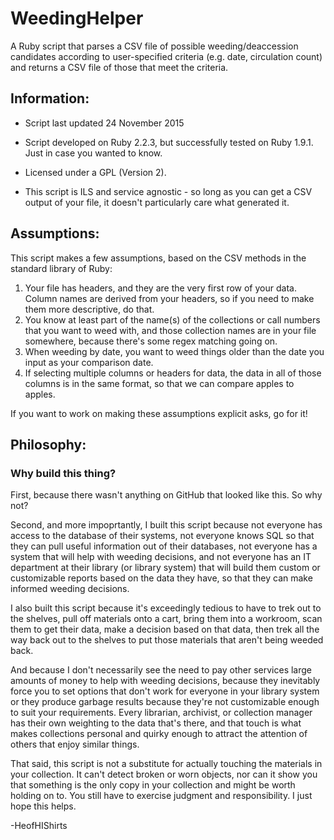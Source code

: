 # WeedingHelper
A Ruby script that parses a CSV file of possible weeding/deaccession candidates according to user-specified criteria (e.g. date, circulation count) and returns a CSV file of those that meet the criteria.

## Information: 

* Script last updated 24 November 2015

* Script developed on Ruby 2.2.3, but successfully tested on Ruby 1.9.1. Just in case you wanted to know.

* Licensed under a GPL (Version 2).

* This script is ILS and service agnostic - so long as you can get a CSV output of your file, it doesn't particularly care what generated it.

## Assumptions: 

﻿This script makes a few assumptions, based on the CSV methods in the standard library of Ruby:

1. Your file has headers, and they are the very first row of your data. Column names are derived from your headers, so if you need to make them more descriptive, do that.
2. You know at least part of the name(s) of the collections or call numbers that you want to weed with, and those collection names are in your file somewhere, because there's some regex matching going on.
3. When weeding by date, you want to weed things older than the date you input as your comparison date. 
4. If selecting multiple columns or headers for data, the data in all of those columns is in the same format, so that we can compare apples to apples.

If you want to work on making these assumptions explicit asks, go for it!

## Philosophy:

### Why build this thing?

First, because there wasn't anything on GitHub that looked like this. So why not?

Second, and more impoprtantly, I built this script because not everyone has access to the database of their systems, not everyone knows SQL so that they can pull useful information out of their databases, not everyone has a system that will help with weeding decisions, and not everyone has an IT department at their library (or library system) that will build them custom or customizable reports based on the data they have, so that they can make informed weeding decisions. 

I also built this script because it's exceedingly tedious to have to trek out to the shelves, pull off materials onto a cart, bring them into a workroom, scan them to get their data, make a decision based on that data, then trek all the way back out to the shelves to put those materials that aren't being weeded back.

And because I don't necessarily see the need to pay other services large amounts of money to help with weeding decisions, because they inevitably force you to set options that don't work for everyone in your library system or they produce garbage results because they're not customizable enough to suit your requirements. Every librarian, archivist, or collection manager has their own weighting to the data that's there, and that touch is what makes collections personal and quirky enough to attract the attention of others that enjoy similar things.

That said, this script is not a substitute for actually touching the materials in your collection. It can't detect broken or worn objects, nor can it show you that something is the only copy in your collection and might be worth holding on to. You still have to exercise judgment and responsibility. I just hope this helps.

-HeofHIShirts


